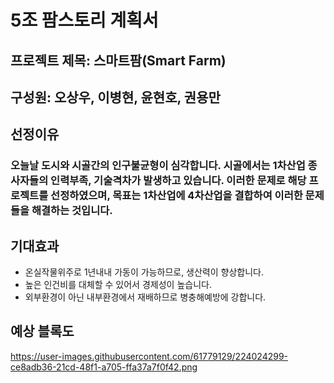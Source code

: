 # 5조 팜스토리 계획서
## 프로젝트 제목: 스마트팜(Smart Farm)
## 구성원: 오상우, 이병현, 윤현호, 권용만

## 선정이유
### 오늘날 도시와 시골간의 인구불균형이 심각합니다. 시골에서는 1차산업 종사자들의 인력부족, 기술격차가 발생하고 있습니다. 이러한 문제로 해당 프로젝트를 선정하였으며, 목표는 1차산업에 4차산업을 결합하여 이러한 문제들을 해결하는 것입니다.


## 기대효과
* 온실작물위주로 1년내내 가동이 가능하므로, 생산력이 향상합니다.
* 높은 인건비를 대체할 수 있어서 경제성이 높습니다.
* 외부환경이 아닌 내부환경에서 재배하므로 병충해예방에 강합니다.




## 예상 블록도
https://user-images.githubusercontent.com/61779129/224024299-ce8adb36-21cd-48f1-a705-ffa37a7f0f42.png
